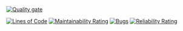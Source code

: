 [![Quality gate](https://sonarcloud.io/api/project_badges/quality_gate?project=koxrel_java-design-patterns)](https://sonarcloud.io/dashboard?id=koxrel_java-design-patterns)

[![Lines of Code](https://sonarcloud.io/api/project_badges/measure?project=koxrel_java-design-patterns&metric=ncloc)](https://sonarcloud.io/dashboard?id=koxrel_java-design-patterns)
[![Maintainability Rating](https://sonarcloud.io/api/project_badges/measure?project=koxrel_java-design-patterns&metric=sqale_rating)](https://sonarcloud.io/dashboard?id=koxrel_java-design-patterns)
[![Bugs](https://sonarcloud.io/api/project_badges/measure?project=koxrel_java-design-patterns&metric=bugs)](https://sonarcloud.io/dashboard?id=koxrel_java-design-patterns)
[![Reliability Rating](https://sonarcloud.io/api/project_badges/measure?project=koxrel_java-design-patterns&metric=reliability_rating)](https://sonarcloud.io/dashboard?id=koxrel_java-design-patterns)
